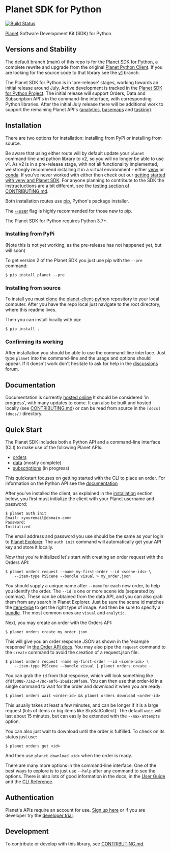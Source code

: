 # Planet SDK for Python

[![Build Status](https://travis-ci.org/planetlabs/planet-client-python.svg?branch=master)](https://travis-ci.org/planetlabs/planet-client-python)

[Planet](https://planet.com) Software Development Kit (SDK) for Python.

## Versions and Stability

The default branch (main) of this repo is for the [Planet SDK for 
Python](https://github.com/planetlabs/planet-client-python/projects/2),
a complete rewrite and upgrade from the original [Planet Python 
Client](https://developers.planet.com/docs/pythonclient/). If you 
are looking for the source code to that library see the 
[v1](https://github.com/planetlabs/planet-client-python/tree/v1) branch.

The Planet SDK for Python is in 'pre-release' stages, working towards an 
initial release around July. Active development is tracked in the [Planet SDK 
for Python Project](https://github.com/planetlabs/planet-client-python/projects/2). 
The initial release will support Orders, Data and Subscription API's in the 
command-line interface, with corresponding Python libraries. After the 
initial July release there will be additional work to support the remaining 
Planet API's ([analytics](https://developers.planet.com/docs/analytics/), 
[basemaps](https://developers.planet.com/docs/basemaps/) and 
[tasking](https://developers.planet.com/docs/tasking/)).

## Installation

There are two options for installation: installing from PyPi or installing from source.

Be aware that using either route will by default update your `planet` command-line and
python library to v2, so you will no longer be able to use v1. As v2 is in a pre-release
stage, with not all functionality implemented, we strongly recommend installing it in a 
virtual environment - either [venv](https://python.land/virtual-environments/virtualenv) 
or [conda](https://docs.conda.io/projects/conda/en/latest/user-guide/getting-started.html). 
If you've never worked with either then check out our [getting started with venv and Planet 
SDK](docs/venv-tutorial.md). For anyone planning to contribute to the SDK the instructuctions
are a bit different, see the [testing section of CONTRIBUTING.md](https://github.com/planetlabs/planet-client-python/blob/main/CONTRIBUTING.md#testing).

Both installation routes use [pip](https://pip.pypa.io/en/stable/getting-started/), Python's
package installer.

The [--user](https://pip.pypa.io/en/stable/user_guide/#user-installs)
flag is highly recommended for those new to pip.

The Planet SDK for Python requires Python 3.7+.

### Installing from PyPi

(Note this is not yet working, as the pre-release has not happened yet, but will soon)

To get version 2 of the Planet SDK you just use pip with the `--pre` command:

```console
$ pip install planet --pre 
```

### Installing from source

To install you must [clone](https://docs.github.com/en/repositories/creating-and-managing-repositories/cloning-a-repository)
the [planet-client-python](https://github.com/planetlabs/planet-client-python) repository 
to your local computer. After you have the repo local just navigate to the root
directory, where this readme lives.

Then you can install locally with pip:

```console
$ pip install . 
```

### Confirming its working

After installation you should be able to use the command-line interface. Just type
`planet` into the command-line and the usage and options should appear. If it doesn't 
work don't hesitate to ask for help in the [discussions](https://github.com/planetlabs/planet-client-python/discussions/categories/q-a)
forum.

## Documentation

Documentation is currently [hosted online](https://planet-sdk-for-python-v2.readthedocs.io/en/latest/)
It should be considered 'in progress', with many updates to come. It can also
be built and hosted locally (see [CONTRIBUTING.md](CONTRIBUTING.md)) or can be 
read from source in the `[docs](docs/)` directory.

## Quick Start

The Planet SDK includes both a Python API and a command-line interface (CLI)
to make use of the following Planet APIs:

* [orders](https://developers.planet.com/docs/orders/)
* [data](https://developers.planet.com/docs/data/) (mostly complete)
* [subscriptions](https://developers.planet.com/docs/subscriptions/) (in progress)

This quickstart focuses on getting started with the CLI to place an order.
For information on the Python API see the 
[documentation]([https://planet-sdk-for-python.readthedocs.io/en/latest/](https://planet-sdk-for-python-v2.readthedocs.io/en/latest/))

After you've installed the client, as explained in the [installation](#installation)
section below, you first must initialize the client with your Planet 
username and password:

```console
$ planet auth init
Email: <youremail@domain.com>
Password: 
Initialized
```

The email address and password you use should be the same as your login to 
[Planet Explorer](https://planet.com/explorer). The `auth init` command
will automatically get your API key and store it locally.

Now that you're initialized let's start with creating an order request with the 
Orders API:

```console
$ planet orders request --name my-first-order --id <scene-ids> \ 
    --item-type PSScene --bundle visual > my_order.json
```

You should supply a unique name after `--name` for each new order, to help
you identify the order. The `--id` is one or more scene ids (separated by
commas). These can be obtained from the data API, and you can also grab them
from any search in Planet Explorer. Just be sure the scene id matches the
[item-type](https://developers.planet.com/docs/apis/data/items-assets/#item-types) 
to get the right type of image. And then be sure to specify a 
[bundle](https://developers.planet.com/docs/orders/product-bundles-reference/).
The most common ones are `visual` and `analytic`. 

Next, you may create an order with the Orders API:
```console
$ planet orders create my_order.json
```
This will give you an order response JSON as shown in the 'example response' in
[the Order API docs](https://developers.planet.com/docs/orders/ordering/#basic-ordering). You may also pipe the `request` command to the `create` command to avoid the creation of a request.json file:
```console
$ planet orders request -name my-first-order --id <scene-ids> \ 
    --item-type PSScene --bundle visual | planet orders create -
```
You can grab the `id` from that response, which will look something like 
`dfdf3088-73a2-478c-a8f6-1bad1c09fa09`. You can then use that order-id in a 
single command  to wait for the order and download it when you are ready:

```console
$ planet orders wait <order-id> && planet orders download <order-id>
```

This usually takes at least a few minutes, and can be longer if it is a large request
(lots of items or big items like SkySatCollect). The default `wait` will last about
15 minutes, but can easily be extended with the `--max-attempts` option.

You can also just wait to download until the order is fulfilled. To check on its status
just use: 

```console
$ planet orders get <id>
```

And then use `planet download <id>` when the order is ready. 

There are many more options in the command-line interface. One of the best ways
to explore is to just use `--help` after any command to see the options. There is
also lots of good information in the docs, in the 
[User Guide](https://planet-sdk-for-python.readthedocs.io/en/latest/guide/#cli)
and the [CLI Reference](https://planet-sdk-for-python.readthedocs.io/en/latest/cli/).

## Authentication

Planet's APIs require an account for use.
[Sign up here](https://www.planet.com/signup/) or if you are developer try the 
[developer trial](https://developers.planet.com/devtrial/).

## Development

To contribute or develop with this library, see
[CONTRIBUTING.md](CONTRIBUTING.md).
